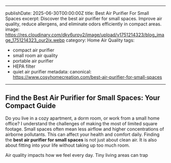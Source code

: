 
---
publishDate: 2025-06-30T00:00:00Z
title: Best Air Purifier For Small Spaces
excerpt: Discover the best air purifier for small spaces. Improve air quality, reduce allergens, and eliminate odors efficiently in compact areas.
image: https://res.cloudinary.com/dky6urpy2/image/upload/v1751214323/blog_image_1751214323_our2ix.webp
category: Home Air Quality
tags:
  - compact air purifier
  - small room air quality
  - portable air purifier
  - HEPA filter
  - quiet air purifier
metadata:
  canonical: https://www.cosyhomecreation.com/best-air-purifier-for-small-spaces
---

## Find the Best Air Purifier for Small Spaces: Your Compact Guide

Do you live in a cozy apartment, a dorm room, or work from a small home office? I understand the challenges of making the most of limited square footage. Small spaces often mean less airflow and higher concentrations of airborne pollutants. This can affect your health and comfort daily. Finding the **best air purifier for small spaces** is not just about clean air. It is also about fitting into your life without taking up too much room.

Air quality impacts how we feel every day. Tiny living areas can trap